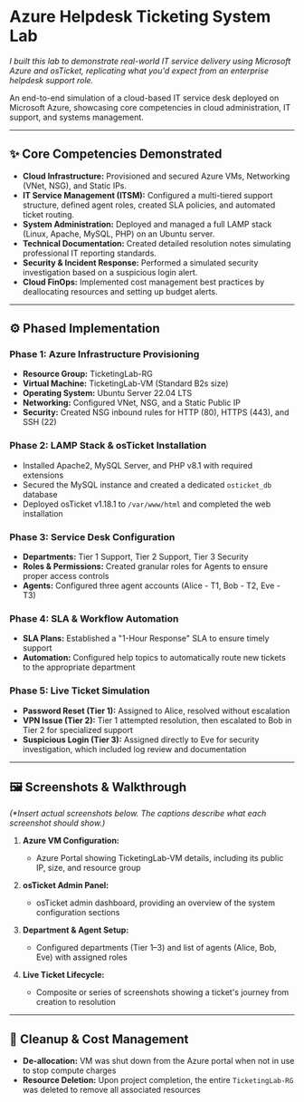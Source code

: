 # Azure Helpdesk Ticketing System Lab

*I built this lab to demonstrate real-world IT service delivery using Microsoft Azure and osTicket, replicating what you'd expect from an enterprise helpdesk support role.*

An end-to-end simulation of a cloud-based IT service desk deployed on Microsoft Azure, showcasing core competencies in cloud administration, IT support, and systems management.

---

## ✨ Core Competencies Demonstrated

* **Cloud Infrastructure:** Provisioned and secured Azure VMs, Networking (VNet, NSG), and Static IPs.
* **IT Service Management (ITSM):** Configured a multi-tiered support structure, defined agent roles, created SLA policies, and automated ticket routing.
* **System Administration:** Deployed and managed a full LAMP stack (Linux, Apache, MySQL, PHP) on an Ubuntu server.
* **Technical Documentation:** Created detailed resolution notes simulating professional IT reporting standards.
* **Security & Incident Response:** Performed a simulated security investigation based on a suspicious login alert.
* **Cloud FinOps:** Implemented cost management best practices by deallocating resources and setting up budget alerts.

---

## ⚙️ Phased Implementation

### Phase 1: Azure Infrastructure Provisioning

* **Resource Group:** TicketingLab-RG
* **Virtual Machine:** TicketingLab-VM (Standard B2s size)
* **Operating System:** Ubuntu Server 22.04 LTS
* **Networking:** Configured VNet, NSG, and a Static Public IP
* **Security:** Created NSG inbound rules for HTTP (80), HTTPS (443), and SSH (22)

### Phase 2: LAMP Stack & osTicket Installation

* Installed Apache2, MySQL Server, and PHP v8.1 with required extensions
* Secured the MySQL instance and created a dedicated `osticket_db` database
* Deployed osTicket v1.18.1 to `/var/www/html` and completed the web installation

### Phase 3: Service Desk Configuration

* **Departments:** Tier 1 Support, Tier 2 Support, Tier 3 Security
* **Roles & Permissions:** Created granular roles for Agents to ensure proper access controls
* **Agents:** Configured three agent accounts (Alice - T1, Bob - T2, Eve - T3)

### Phase 4: SLA & Workflow Automation

* **SLA Plans:** Established a "1-Hour Response" SLA to ensure timely support
* **Automation:** Configured help topics to automatically route new tickets to the appropriate department

### Phase 5: Live Ticket Simulation

* **Password Reset (Tier 1):** Assigned to Alice, resolved without escalation
* **VPN Issue (Tier 2):** Tier 1 attempted resolution, then escalated to Bob in Tier 2 for specialized support
* **Suspicious Login (Tier 3):** Assigned directly to Eve for security investigation, which included log review and documentation

---

## 🖼️ Screenshots & Walkthrough

*(\*Insert actual screenshots below. The captions describe what each screenshot should show.)*

1. **Azure VM Configuration:**

   * Azure Portal showing TicketingLab-VM details, including its public IP, size, and resource group

2. **osTicket Admin Panel:**

   * osTicket admin dashboard, providing an overview of the system configuration sections

3. **Department & Agent Setup:**

   * Configured departments (Tier 1–3) and list of agents (Alice, Bob, Eve) with assigned roles

4. **Live Ticket Lifecycle:**

   * Composite or series of screenshots showing a ticket's journey from creation to resolution

---

## 💸 Cleanup & Cost Management

* **De-allocation:** VM was shut down from the Azure portal when not in use to stop compute charges
* **Resource Deletion:** Upon project completion, the entire `TicketingLab-RG` was deleted to remove all associated resources
